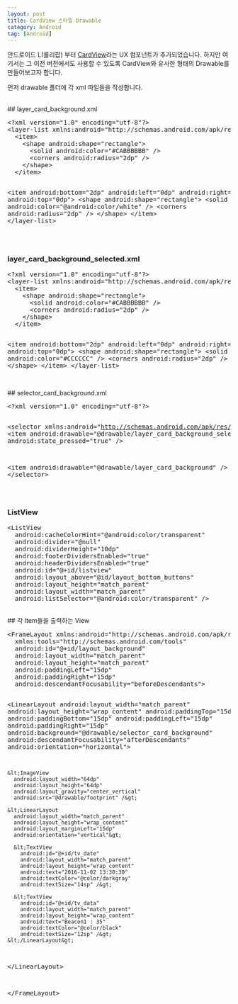 ```yaml
---
layout: post
title: CardView 스타일 Drawable
category: Android
tag: [Android]
---
```


안드로이드 L(롤리팝) 부터 [CardView](https://developer.android.com/training/material/lists-cards.html?hl=ko)라는
UX 컴포넌트가 추가되었습니다. 하지만 여기서는 그 이전 버전에서도 사용할 수 있도록
CardView와 유사한 형태의 Drawable를 만들어보고자 합니다.

먼저 drawable 폴더에 각 xml 파일들을 작성합니다.

<br>
## layer_card_background.xml
<pre class="prettyprint">&lt;?xml version="1.0" encoding="utf-8"?&gt;
&lt;layer-list xmlns:android="http://schemas.android.com/apk/res/android"&gt;
  &lt;item&gt;
    &lt;shape android:shape="rectangle"&gt;
      &lt;solid android:color="#CABBBBBB" /&gt;
      &lt;corners android:radius="2dp" /&gt;
    &lt;/shape&gt;
  &lt;/item&gt;

  &lt;item
    android:bottom="2dp"
    android:left="0dp"
    android:right="0dp"
    android:top="0dp"&gt;
    &lt;shape android:shape="rectangle"&gt;
      &lt;solid android:color="@android:color/white" /&gt;
      &lt;corners android:radius="2dp" /&gt;
    &lt;/shape&gt;
  &lt;/item&gt;
&lt;/layer-list&gt;</pre>
&nbsp;
<h3>layer_card_background_selected.xml</h3>
<pre class="prettyprint">&lt;?xml version="1.0" encoding="utf-8"?&gt;
&lt;layer-list xmlns:android="http://schemas.android.com/apk/res/android"&gt;
  &lt;item&gt;
    &lt;shape android:shape="rectangle"&gt;
      &lt;solid android:color="#CABBBBBB" /&gt;
      &lt;corners android:radius="2dp" /&gt;
    &lt;/shape&gt;
  &lt;/item&gt;

  &lt;item
    android:bottom="2dp"
    android:left="0dp"
    android:right="0dp"
    android:top="0dp"&gt;
    &lt;shape android:shape="rectangle"&gt;
      &lt;solid android:color="#CCCCCC" /&gt;
      &lt;corners android:radius="2dp" /&gt;
    &lt;/shape&gt;
  &lt;/item&gt;
&lt;/layer-list&gt;</pre>

<br>
## selector_card_background.xml
<pre class="prettyprint">&lt;?xml version="1.0" encoding="utf-8"?&gt;

&lt;selector xmlns:android="http://schemas.android.com/apk/res/android"&gt;
  &lt;item
    android:drawable="@drawable/layer_card_background_selected"
    android:state_pressed="true" /&gt;

  &lt;item android:drawable="@drawable/layer_card_background" /&gt;
&lt;/selector&gt;</pre>
&nbsp;
<h3>ListView</h3>
<pre class="prettyprint">&lt;ListView
  android:cacheColorHint="@android:color/transparent"
  android:divider="@null"
  android:dividerHeight="10dp"
  android:footerDividersEnabled="true"
  android:headerDividersEnabled="true"
  android:id="@+id/listview"
  android:layout_above="@id/layout_bottom_buttons"
  android:layout_height="match_parent"
  android:layout_width="match_parent"
  android:listSelector="@android:color/transparent" /&gt;</pre>
<br>
## 각 Item들을 출력하는 View
<pre class="prettyprint">&lt;FrameLayout xmlns:android="http://schemas.android.com/apk/res/android"
  xmlns:tools="http://schemas.android.com/tools"
  android:id="@+id/layout_background"
  android:layout_width="match_parent"
  android:layout_height="match_parent"
  android:paddingLeft="15dp"
  android:paddingRight="15dp"
  android:descendantFocusability="beforeDescendants"&gt;

  &lt;LinearLayout
    android:layout_width="match_parent"
    android:layout_height="wrap_content"
    android:paddingTop="15dp"
    android:paddingBottom="15dp"
    android:paddingLeft="15dp"
    android:paddingRight="15dp"
    android:background="@drawable/selector_card_background"
    android:descendantFocusability="afterDescendants"
    android:orientation="horizontal"&gt;

    &lt;ImageView
      android:layout_width="64dp"
      android:layout_height="64dp"
      android:layout_gravity="center_vertical"
      android:src="@drawable/footprint" /&gt;

    &lt;LinearLayout
      android:layout_width="match_parent"
      android:layout_height="wrap_content"
      android:layout_marginLeft="15dp"
      android:orientation="vertical"&gt;

      &lt;TextView
        android:id="@+id/tv_date"
        android:layout_width="match_parent"
        android:layout_height="wrap_content"
        android:text="2016-11-02 13:30:30"
        android:textColor="@color/darkgray"
        android:textSize="14sp" /&gt;

      &lt;TextView
        android:id="@+id/tv_data"
        android:layout_width="match_parent"
        android:layout_height="wrap_content"
        android:text="Beacon1 : 35"
        android:textColor="@color/black"
        android:textSize="12sp" /&gt;
    &lt;/LinearLayout&gt;


  &lt;/LinearLayout&gt;

&lt;/FrameLayout&gt;</pre>
